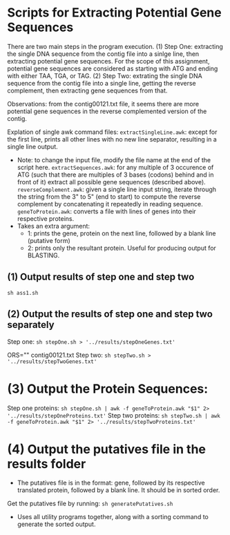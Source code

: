 # Scripts for Extracting Potential Gene Sequences
There are two main steps in the program execution.
(1) Step One: extracting the single DNA sequence from the contig file into a sinlge line, then extracting potential gene sequences. For the scope of this assignment, potential gene sequences are considered as starting with ATG and ending with either TAA, TGA, or TAG.
(2) Step Two: extrating the single DNA sequence from the contig file into a single line, getting the reverse complement, then extracting gene sequences from that.

Observations: from the contig00121.txt file, it seems there are more potential gene sequences in the reverse complemented version of the contig.

Explation of single awk command files:
`extractSingleLine.awk`: except for the first line, prints all other lines with no new line separator, resulting in a single line output.
- Note: to change the input file, modify the file name at the end of the script here.
`extractSequences.awk`: for any multiple of 3 occurence of ATG (such that there are multiples of 3 bases (codons) behind and in front of it) extract all possible gene sequences (described above).
`reverseComplement.awk`: given a single line input string, iterate through the string from the 3" to 5" (end to start) to compute the reverse complement by concatenating it repeatedly in reading sequence.
`geneToProtein.awk`: converts a file with lines of genes into their respective proteins.
- Takes an extra argument:
  - 1: prints the gene, protein on the next line, followed by a blank line (putative form)
  - 2: prints only the resultant protein. Useful for producing output for BLASTING.


## (1) Output results of step one and step two
`sh ass1.sh`

## (2) Output the results of step one and step two separately
Step one: `sh stepOne.sh > '../results/stepOneGenes.txt'`

ORS="" contig00121.txt
Step two: `sh stepTwo.sh > '../results/stepTwoGenes.txt'`

# (3) Output the Protein Sequences:
Step one proteins: `sh stepOne.sh | awk -f geneToProtein.awk "$1" 2> '../results/stepOneProteins.txt'`
Step two proteins: `sh stepTwo.sh | awk -f geneToProtein.awk "$1" 2> '../results/stepTwoProteins.txt'`

# (4) Output the putatives file in the results folder
- The putatives file is in the format: gene, followed by its respective translated protein, followed by a blank line. It should be in sorted order.

Get the putatives file by running: `sh generatePutatives.sh`
- Uses all utility programs together, along with a sorting command to generate the sorted output.
